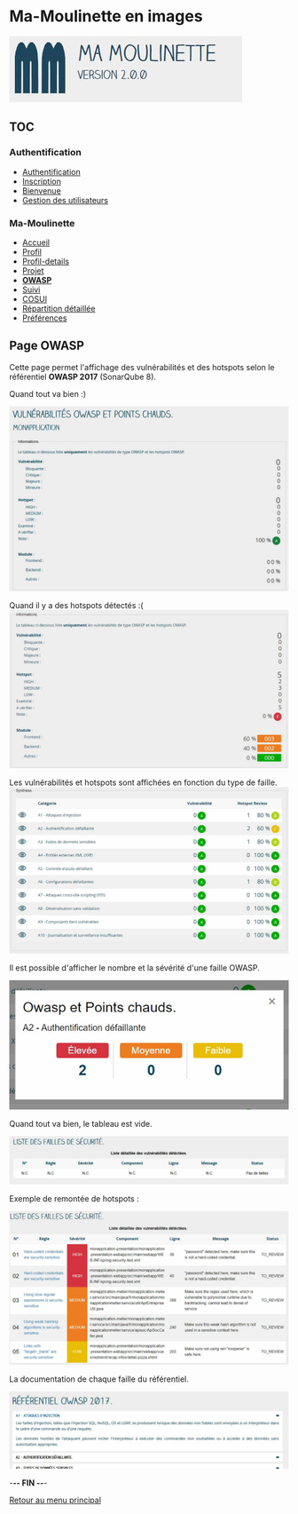 # Ma-Moulinette en images

![Ma-Moulinette](/documentation/ressources/home-000.jpg)

## TOC

### Authentification

* [Authentification](/documentation/authentification.md)
* [Inscription](/documentation/inscription.md)
* [Bienvenue]((/documentation/bienvenue.md))
* [Gestion des utilisateurs](utilisateur.md)

### Ma-Moulinette

* [Accueil](/documentation/accueil.md)
* [Profil](/documentation/profil.md)
* [Profil-details](/documentation/profil-details.md)
* [Projet](/documentation/projet.md)
* [**OWASP**](/documentation/owasp.md)
* [Suivi](/documentation/suivi.md)
* [COSUI](/documentation/cosui.md)
* [Répartition détaillée](/documentation/repartition_details.md)
* [Préférences](/documentation/preferences.md)

## Page OWASP

Cette page permet l'affichage des vulnérabilités et des hotspots selon le référentiel **OWASP 2017** (SonarQube 8).

Quand tout va bien :)

![projet](/documentation/ressources/owasp-001.jpg)

Quand il y a des hotspots détectés :(
![projet](/documentation/ressources/owasp-001a.jpg)

Les vulnérabilités et hotspots sont affichées en fonction du type de faille.
![projet](/documentation/ressources/owasp-002.jpg)

Il est possible d'afficher le nombre et la sévérité d'une faille OWASP.

![projet](/documentation/ressources/owasp-003.jpg)

Quand tout va bien, le tableau est vide.

![projet](/documentation/ressources/owasp-004.jpg)

Exemple de remontée de hotspots :

![projet](/documentation/ressources/owasp-005.jpg)

La documentation de chaque faille du référentiel.

![projet](/documentation/ressources/owasp-006.jpg)

-**-- FIN --**-

[Retour au menu principal](/README.md)
